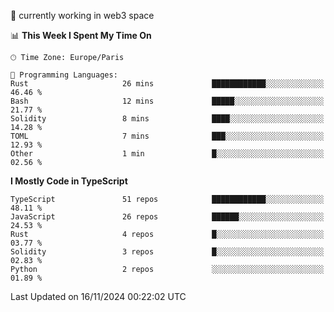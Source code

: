🔭 currently working in web3 space

<!--START_SECTION:waka-->
📊 **This Week I Spent My Time On** 

```text
🕑︎ Time Zone: Europe/Paris

💬 Programming Languages: 
Rust                     26 mins             ████████████░░░░░░░░░░░░░   46.46 % 
Bash                     12 mins             █████░░░░░░░░░░░░░░░░░░░░   21.77 % 
Solidity                 8 mins              ████░░░░░░░░░░░░░░░░░░░░░   14.28 % 
TOML                     7 mins              ███░░░░░░░░░░░░░░░░░░░░░░   12.93 % 
Other                    1 min               █░░░░░░░░░░░░░░░░░░░░░░░░   02.56 % 
```

**I Mostly Code in TypeScript** 

```text
TypeScript               51 repos            ████████████░░░░░░░░░░░░░   48.11 % 
JavaScript               26 repos            ██████░░░░░░░░░░░░░░░░░░░   24.53 % 
Rust                     4 repos             █░░░░░░░░░░░░░░░░░░░░░░░░   03.77 % 
Solidity                 3 repos             █░░░░░░░░░░░░░░░░░░░░░░░░   02.83 % 
Python                   2 repos             ░░░░░░░░░░░░░░░░░░░░░░░░░   01.89 % 
```




 Last Updated on 16/11/2024 00:22:02 UTC
<!--END_SECTION:waka-->
